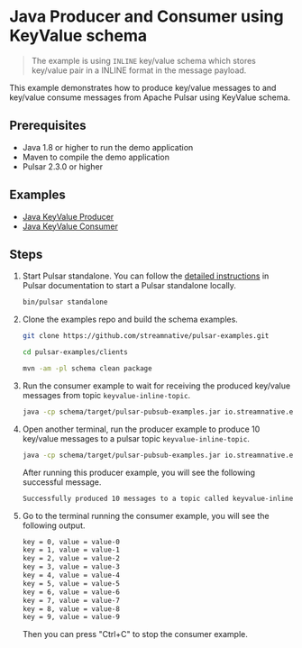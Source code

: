 # Java Producer and Consumer using KeyValue schema

> The example is using `INLINE` key/value schema which stores key/value pair in a INLINE format
> in the message payload.

This example demonstrates how to produce key/value messages to and key/value consume messages from Apache Pulsar
using KeyValue schema.

## Prerequisites

- Java 1.8 or higher to run the demo application
- Maven to compile the demo application
- Pulsar 2.3.0 or higher

## Examples

- [Java KeyValue Producer](../src/main/java/io/streamnative/examples/schema/kv/KeyValueInlineSchemaProducerExample.java)
- [Java KeyValue Consumer](../src/main/java/io/streamnative/examples/schema/kv/KeyValueInlineSchemaConsumerExample.java)

## Steps

1. Start Pulsar standalone. You can follow the [detailed instructions](http://pulsar.apache.org/docs/en/next/standalone/)
in Pulsar documentation to start a Pulsar standalone locally.
   ```bash
   bin/pulsar standalone
   ```

2. Clone the examples repo and build the schema examples.
   ```bash
   git clone https://github.com/streamnative/pulsar-examples.git
   ```
   ```bash
   cd pulsar-examples/clients
   ```
   ```bash
   mvn -am -pl schema clean package
   ```

3. Run the consumer example to wait for receiving the produced key/value messages from topic `keyvalue-inline-topic`.
   ```bash
   java -cp schema/target/pulsar-pubsub-examples.jar io.streamnative.examples.schema.kv.KeyValueInlineSchemaConsumerExample
   ```
   
4. Open another terminal, run the producer example to produce 10 key/value messages to a pulsar topic `keyvalue-inline-topic`.
   ```bash
   java -cp schema/target/pulsar-pubsub-examples.jar io.streamnative.examples.schema.kv.KeyValueInlineSchemaProducerExample
   ```
   After running this producer example, you will see the following successful message.
   ```bash
   Successfully produced 10 messages to a topic called keyvalue-inline-topic
   ```

5. Go to the terminal running the consumer example, you will see the following output.
   ```bash
   key = 0, value = value-0
   key = 1, value = value-1
   key = 2, value = value-2
   key = 3, value = value-3
   key = 4, value = value-4
   key = 5, value = value-5
   key = 6, value = value-6
   key = 7, value = value-7
   key = 8, value = value-8
   key = 9, value = value-9
   ```
   Then you can press "Ctrl+C" to stop the consumer example.

